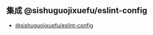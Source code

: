 ## 集成 @sishuguojixuefu/eslint-config

- [@sishuguojixuefu/eslint-config](https://github.com/sishuguojixuefu/eslint-config)
